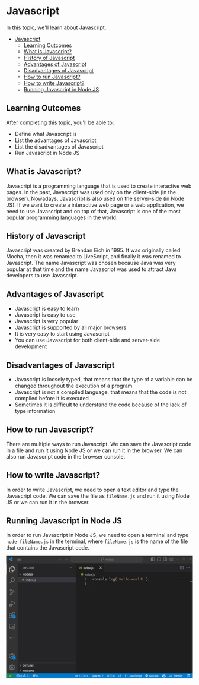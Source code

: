 # Javascript

In this topic, we'll learn about Javascript.

- [Javascript](#javascript)
  - [Learning Outcomes](#learning-outcomes)
  - [What is Javascript?](#what-is-javascript)
  - [History of Javascript](#history-of-javascript)
  - [Advantages of Javascript](#advantages-of-javascript)
  - [Disadvantages of Javascript](#disadvantages-of-javascript)
  - [How to run Javascript?](#how-to-run-javascript)
  - [How to write Javascript?](#how-to-write-javascript)
  - [Running Javascript in Node JS](#running-javascript-in-node-js)

## Learning Outcomes

After completing this topic, you'll be able to:

- Define what Javascript is
- List the advantages of Javascript
- List the disadvantages of Javascript
- Run Javascript in Node JS

## What is Javascript?

Javascript is a programming language that is used to create interactive web pages. In the past, Javascript was used only on the client-side (in the browser). Nowadays, Javascript is also used on the server-side (in Node JS). If we want to create a interactive web page or a web application, we need to use Javascript and on top of that, Javascript is one of the most popular programming languages in the world.

## History of Javascript

Javascript was created by Brendan Eich in 1995. It was originally called Mocha, then it was renamed to LiveScript, and finally it was renamed to Javascript. The name Javascript was chosen because Java was very popular at that time and the name Javascript was used to attract Java developers to use Javascript.

## Advantages of Javascript

- Javascript is easy to learn
- Javascript is easy to use
- Javascript is very popular
- Javascript is supported by all major browsers
- It is very easy to start using Javascript
- You can use Javascript for both client-side and server-side development

## Disadvantages of Javascript

- Javascript is loosely typed, that means that the type of a variable can be changed throughout the execution of a program
- Javascript is not a compiled language, that means that the code is not compiled before it is executed
- Sometimes it is difficult to understand the code because of the lack of type information

## How to run Javascript?

There are multiple ways to run Javascript. We can save the Javascript code in a file and run it using Node JS or we can run it in the browser. We can also run Javascript code in the browser console.

## How to write Javascript?

In order to write Javascript, we need to open a text editor and type the Javascript code. We can save the file as `fileName.js` and run it using Node JS or we can run it in the browser.

## Running Javascript in Node JS

In order to run Javascript in Node JS, we need to open a terminal and type `node fileName.js` in the terminal, where `fileName.js` is the name of the file that contains the Javascript code.

![Running Javascript in Node JS](../NodeJS/RunningNode.gif)